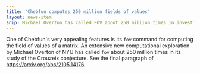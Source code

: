 ```yaml
---
title: 'Chebfun computes 250 million fields of values'
layout: news-item
snip: Michael Overton has called FOV about 250 million times in investigating the Crouzeix conjecture.
---
```

One of Chebfun's very appealing features is its `fov` command for computing the field of
values of a matrix.  An extensive new computational exploration by Michael Overton of NYU has called
`fov` about 250 million times in its study of the Crouzeix conjecture.  See the 
final paragraph of <https://arxiv.org/abs/2105.14176>.
